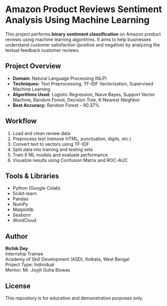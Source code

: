 # Amazon Product Reviews Sentiment Analysis Using Machine Learning

This project performs **binary sentiment classification** on Amazon product reviews using machine learning algorithms. It aims to help businesses understand customer satisfaction (positive and negative) by analyzing the textual feedback customer reviews.

## Project Overview

- **Domain:** Natural Language Processing (NLP)
- **Techniques:** Text Preprocessing, TF-IDF Vectorization, Supervised Machine Learning
- **Algorithms Used:** Logistic Regression, Naive Bayes, Support Vector Machine, Random Forest, Decision Tree, K-Nearest Neighbor
- **Best Accuracy:** Random Forest – 90.37%

## Workflow

1. Load and clean review data
2. Preprocess text (remove HTML, punctuation, digits, etc.)
3. Convert text to vectors using TF-IDF
4. Split data into training and testing sets
5. Train 6 ML models and evaluate performance
6. Visualize results using Confusion Matrix and ROC-AUC

## Tools & Libraries

- Python (Google Colab)
- Scikit-learn
- Pandas
- NumPy
- Matplotlib
- Seaborn
- WordCloud

## Author

**Richik Dey**  
Internship Trainee   
Academy of Skill Development (ASD), Kolkata, West Bengal     
Project Type: Individual  
Mentor: Mr. Joyjit Guha Biswas

## License

This repository is for education and demonstration purposes only.

